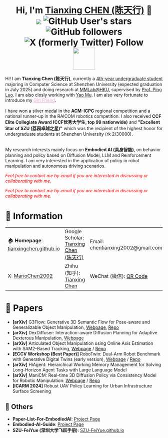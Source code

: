 
<h1 align="center">
	Hi, I'm <a href="https://tianxingchen.github.io/" target="_blank">Tianxing CHEN (陈天行)</a> 👋<br>
	<a href="https://hits.seeyoufarm.com"><img src="https://hits.seeyoufarm.com/api/count/incr/badge.svg?url=https%3A%2F%2Ftianxingchen.github.io&count_bg=%233FDBD2&title_bg=%233D62C7&icon=googlepodcasts.svg&icon_color=%23E9F742&title=Page+Viewers&edge_flat=false"/></a>
	<img alt="GitHub User's stars" src="https://img.shields.io/github/stars/TianxingChen">
	<img alt="GitHub followers" src="https://img.shields.io/github/followers/TianxingChen">
	<img alt="X (formerly Twitter) Follow" src="https://img.shields.io/twitter/follow/MarioChan2002">
<br>
<a href="tianxingchen.github.io.github.io" target="_blank"><img src="https://tianxingchen.github.io/files/sign.jpg" height="70px" style="margin-bottom:-1px"></a>
</h1>
Hi! I am <strong>Tianxing Chen (陈天行)</strong>, currently a <u>4th-year undergraduate student</u> majoring in Computer Science at Shenzhen University (expected graduation in July 2025) and doing research at <a href="https://mmlab-hku.com/" target="_blank">MMLab@HKU</a>, supervised by <a href="http://luoping.me">Prof. Ping Luo</a>. I am also closly working with <a href="yaomarkmu.github.io">Yao Mu</a>. I am also very fortunate to introduce my <a href="https://yanqin2002.github.io/" style="color: #f0a8d0">Girl Friend</a>.<br><br>
I have won a silver medal in the <strong>ACM-ICPC</strong> regional competition and a national runner-up in the RAICOM robotics competition. I also received <strong>CCF Elite Collegiate Award (CCF优秀大学生, top 99 nationwide)</strong> and <strong>"Excellent Star of SZU (荔园卓越之星)"</strong> which was the recipient of the highest honor for undergraduate students at Shenzhen University (rk 2/30000).<br>
<br>
<p>My research interests mainly focus on <b>Embodied AI (具身智能)</b>, on behavior planning and policy based on Diffusion Model, LLM and Reinforcement Learning. I am very interested in the application of policy in robot manipulation and autonomous driving scenarios.</p>
<p><i style="color: red; display: inline;">Feel free to contact me by email if you are interested in discussing or collaborating with me.</i></p>
<p><i style="color: red; display: inline;">Feel free to contact me by email if you are interested in discussing or collaborating with me.</i></p>



# 📎 Information
<table width="100%">
  <tr>
    <td>🏠 <b>Homepage</b>: <a href="https://tianxingchen.github.io" target="_blank">tianxingchen.github.io</a></td>
    <td>Google Scholar: <a href="https://scholar.google.com/citations?hl=en&user=pvS8MH8AAAAJ" target="_blank">Tianxing Chen (陈天行)</a></td>
    <td>Email: <a href="mailto:chentianxing2002@gmail.com" target="_blank">chentianxing2002@gmail.com</a></td>
  </tr>
	
  <tr>
    <td>X: <a href="https://x.com/MarioChan2002" target="_blank">MarioChen2002</a></td>
    <td>Zhihu (知乎): <a href="https://www.zhihu.com/people/mario-chen-65" target="_blank">Tianxing Chen</a></td>
	<td>WeChat (微信): <a href="https://tianxingchen.github.io/files/my_wechat.jpg" targe="_blank">QR Code</a> </td>
  </tr>
</table>

# 📑 Papers
* **[arXiv]** G3Flow: Generative 3D Semantic Flow for Pose-aware and Generalizable Object Manipulation, [Webpage](https://tianxingchen.github.io/G3Flow/), [Repo](https://github.com/TianxingChen/G3Flow)
* **[arXiv]** DexDiffuser: Interaction-aware Diffusion Planning for Adaptive Dexterous Manipulation, [Webpage](https://dexdiffuser.github.io/)
* **[arXiv]** Articulated Object Manipulation using Online Axis Estimation with SAM2-Based Tracking, [Webpage](https://hytidel.github.io/video-tracking-for-axis-estimation/) / [Repo](https://github.com/TianxingChen/VideoTracking-For-AxisEst)
* **[ECCV Workshop (Best Paper)]** RoboTwin: Dual-Arm Robot Benchmark with Generative Digital Twins (early version), [Webpage](https://robotwin-benchmark.github.io/early-version) / [Repo](https://github.com/TianxingChen/RoboTwin)
* **[arXiv]** HiAgent: Hierarchical Working Memory Management for Solving Long-Horizon Agent Tasks with Large Language Model
* **[arXiv]** ManiCM: Real-time 3D Diffusion Policy via Consistency Model for Robotic Manipulation: [Webpage](https://manicm-fast.github.io/) / [Repo](https://github.com/ManiCM-fast/ManiCM)
* **[ICARM 2024]** Robust UAV Policy Learning for Urban Infrastructure Surface Screening

## 🌟 Others
* **Paper-List-For-EmbodiedAI**: [Project Page](https://github.com/tianxingchen/Paper-List)
* **Embodied-AI-Guide**: [Project Page](https://github.com/tianxingchen/Embodied-AI-Guide)
* **SZU-FeiYue (深圳大学飞跃手册)**: [SZU-FeiYue.github.io](https://szu-feiyue.github.io/)
